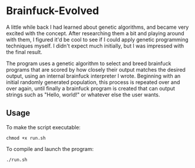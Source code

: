Brainfuck-Evolved
=================
A little while back I had learned about genetic algorithms, and became very excited with the concept. After researching them a bit and playing around with them, I figured it'd be cool to see if I could apply genetic programming techniques myself. I didn't expect much initially, but I was impressed with the final result.

The program uses a genetic algorithm to select and breed brainfuck programs that are scored by how closely their output matches the desired output, using an internal brainfuck interpreter I wrote. Beginning with an initial randomly generated population, this process is repeated over and over again, until finally a brainfuck program is created that can output strings such as "Hello, world!" or whatever else the user wants.

## Usage

To make the script executable:

`chmod +x run.sh`

To compile and launch the program:

`./run.sh`
